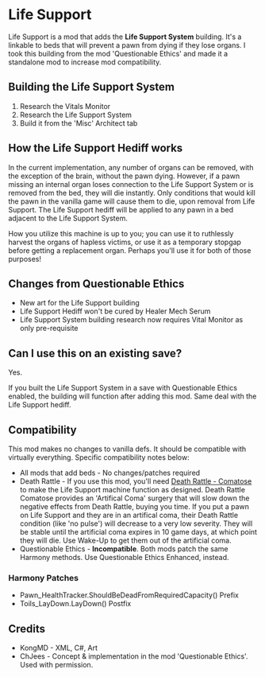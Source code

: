 # Life Support
Life Support is a mod that adds the **Life Support System** building. It's a linkable to beds that will prevent a pawn from dying if they lose organs. I took this building from the mod 'Questionable Ethics' and made it a standalone mod to increase mod compatibility.

## Building the Life Support System
1. Research the Vitals Monitor
2. Research the Life Support System
3. Build it from the 'Misc' Architect tab

## How the Life Support Hediff works
In the current implementation, any number of organs can be removed, with the exception of the brain, without the pawn dying. However, if a pawn missing an internal organ loses connection to the Life Support System or is removed from the bed, they will die instantly. Only conditions that would kill the pawn in the vanilla game will cause them to die, upon removal from Life Support. The Life Support hediff will be applied to any pawn in a bed adjacent to the Life Support System.

How you utilize this machine is up to you; you can use it to ruthlessly harvest the organs of hapless victims, or use it as a temporary stopgap before getting a replacement organ. Perhaps you'll use it for both of those purposes!

## Changes from Questionable Ethics
* New art for the Life Support building
* Life Support Hediff won't be cured by Healer Mech Serum
* Life Support System building research now requires Vital Monitor as only pre-requisite

## Can I use this on an existing save?
Yes. 

If you built the Life Support System in a save with Questionable Ethics enabled, the building will function after adding this mod. Same deal with the Life Support hediff.

## Compatibility
This mod makes no changes to vanilla defs. It should be compatible with virtually everything. Specific compatibility notes below:

* All mods that add beds - No changes/patches required
* Death Rattle - If you use this mod, you'll need [Death Rattle - Comatose](https://steamcommunity.com/sharedfiles/filedetails/?id=1553099486) to make the Life Support machine function as designed. Death Rattle Comatose provides an 'Artifical Coma' surgery that will slow down the negative effects from Death Rattle, buying you time. If you put a pawn on Life Support and they are in an artifical coma, their Death Rattle condition (like 'no pulse') will decrease to a very low severity. They will be stable until the artificial coma expires in 10 game days, at which point they will die. Use Wake-Up to get them out of the artificial coma.
* Questionable Ethics - **Incompatible**. Both mods patch the same Harmony methods. Use Questionable Ethics Enhanced, instead.

### Harmony Patches
* Pawn_HealthTracker.ShouldBeDeadFromRequiredCapacity() Prefix
* Toils_LayDown.LayDown() Postfix

## Credits ## 
* KongMD - XML, C#, Art
* ChJees - Concept & implementation in the mod 'Questionable Ethics'. Used with permission.